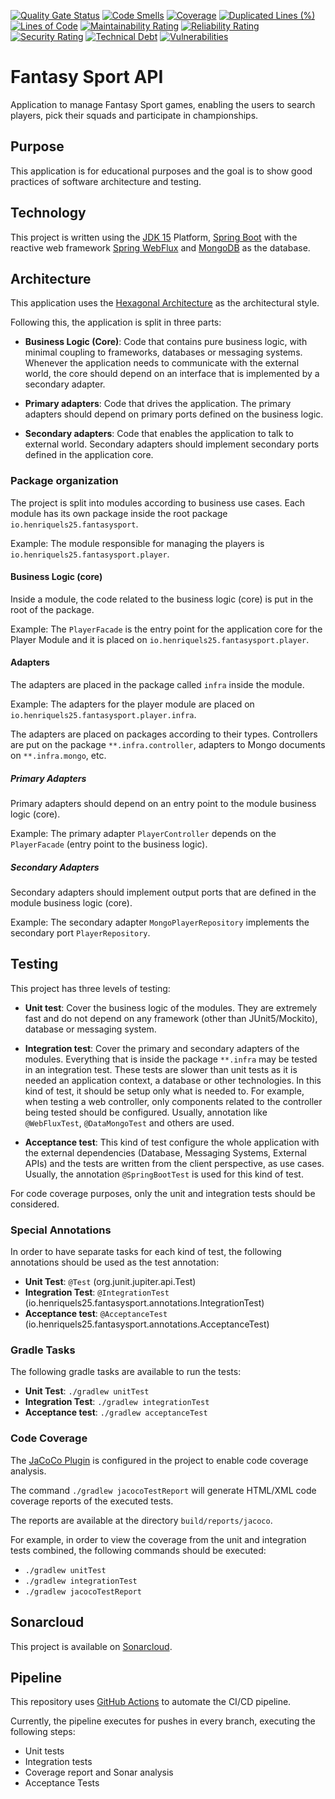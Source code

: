 [![Quality Gate Status](https://sonarcloud.io/api/project_badges/measure?project=henriquels25_fantasy-sport-api&metric=alert_status)](https://sonarcloud.io/dashboard?id=henriquels25_fantasy-sport-api)
[![Code Smells](https://sonarcloud.io/api/project_badges/measure?project=henriquels25_fantasy-sport-api&metric=code_smells)](https://sonarcloud.io/dashboard?id=henriquels25_fantasy-sport-api)
[![Coverage](https://sonarcloud.io/api/project_badges/measure?project=henriquels25_fantasy-sport-api&metric=coverage)](https://sonarcloud.io/dashboard?id=henriquels25_fantasy-sport-api)
[![Duplicated Lines (%)](https://sonarcloud.io/api/project_badges/measure?project=henriquels25_fantasy-sport-api&metric=duplicated_lines_density)](https://sonarcloud.io/dashboard?id=henriquels25_fantasy-sport-api)
[![Lines of Code](https://sonarcloud.io/api/project_badges/measure?project=henriquels25_fantasy-sport-api&metric=ncloc)](https://sonarcloud.io/dashboard?id=henriquels25_fantasy-sport-api)
[![Maintainability Rating](https://sonarcloud.io/api/project_badges/measure?project=henriquels25_fantasy-sport-api&metric=sqale_rating)](https://sonarcloud.io/dashboard?id=henriquels25_fantasy-sport-api)
[![Reliability Rating](https://sonarcloud.io/api/project_badges/measure?project=henriquels25_fantasy-sport-api&metric=reliability_rating)](https://sonarcloud.io/dashboard?id=henriquels25_fantasy-sport-api)
[![Security Rating](https://sonarcloud.io/api/project_badges/measure?project=henriquels25_fantasy-sport-api&metric=security_rating)](https://sonarcloud.io/dashboard?id=henriquels25_fantasy-sport-api)
[![Technical Debt](https://sonarcloud.io/api/project_badges/measure?project=henriquels25_fantasy-sport-api&metric=sqale_index)](https://sonarcloud.io/dashboard?id=henriquels25_fantasy-sport-api)
[![Vulnerabilities](https://sonarcloud.io/api/project_badges/measure?project=henriquels25_fantasy-sport-api&metric=vulnerabilities)](https://sonarcloud.io/dashboard?id=henriquels25_fantasy-sport-api)

Fantasy Sport API
===============
Application to manage Fantasy Sport games, enabling the users to search players, pick their squads
and participate in championships.

## Purpose
This application is for educational purposes and the goal is to show good practices of
software architecture and testing.

## Technology
This project is written using the [JDK 15](https://jdk.java.net/15/) Platform,
 [Spring Boot](https://spring.io/projects/spring-boot) with the reactive web framework
 [Spring WebFlux](https://docs.spring.io/spring-framework/docs/current/reference/html/web-reactive.html) 
 and [MongoDB](https://www.mongodb.com/) as the database. 

## Architecture
This application uses the [Hexagonal Architecture](https://en.wikipedia.org/wiki/Hexagonal_architecture_(software))
as the architectural style.

Following this, the application is split in three parts:

* **Business Logic (Core)**: Code that contains pure business logic, with minimal coupling
to frameworks, databases or messaging systems. Whenever the application needs to 
communicate with the external world, the core should depend on an interface that is implemented by
a secondary adapter.

* **Primary adapters**: Code that drives the application. The primary adapters should
depend on primary ports defined on the business logic.

* **Secondary adapters**: Code that enables the application to talk to external world. Secondary
adapters should implement secondary ports defined in the application core.

### Package organization
The project is split into modules according to business use cases. Each module 
has its own package inside the root package `io.henriquels25.fantasysport`.

Example:
The module responsible for managing the players is `io.henriquels25.fantasysport.player`.

#### Business Logic (core)

Inside a module, the code related to the business logic (core) is put in the
root of the package.

Example:
The `PlayerFacade` is the entry point for the application core for the Player Module and it
is placed on `io.henriquels25.fantasysport.player`.

#### Adapters
The adapters are placed in the package called `infra` inside the module.

Example:
The adapters for the player module are placed on `io.henriquels25.fantasysport.player.infra`.

The adapters are placed on packages according to their types. Controllers are put on the
package `**.infra.controller`, adapters to Mongo documents on `**.infra.mongo`, etc.

##### Primary Adapters
Primary adapters should depend on an entry point to the module business logic (core).

Example:
The primary adapter `PlayerController` depends on the `PlayerFacade` (entry point to the business logic).

##### Secondary Adapters
Secondary adapters should implement output ports that are defined in the module business logic (core).

Example:
The secondary adapter `MongoPlayerRepository` implements the secondary port `PlayerRepository`.

## Testing
This project has three levels of testing:

* **Unit test**: Cover the business logic of the modules. They are extremely fast and do not depend
on any framework (other than JUnit5/Mockito), database or messaging system.

* **Integration test**: Cover the primary and secondary adapters of the modules. Everything that is inside the package 
`**.infra` may be tested in an integration test. These tests are slower than unit tests as it is needed an application context,
 a database or other technologies.
 In this kind of test, it should be setup only what is needed to. For example, when testing a web controller, only components
 related to the controller being tested should be configured.
 Usually, annotation like `@WebFluxTest`, `@DataMongoTest` and others are used.
 
* **Acceptance test**: This kind of test configure the whole application with the external dependencies
 (Database, Messaging Systems, External APIs) and the tests are written from the client perspective, as use cases.
 Usually, the annotation `@SpringBootTest` is used for this kind of test.

For code coverage purposes, only the unit and integration tests should be considered.

### Special Annotations
In order to have separate tasks for each kind of test, the following annotations should be used
as the test annotation:

* **Unit Test**: `@Test` (org.junit.jupiter.api.Test)
* **Integration Test**: `@IntegrationTest` (io.henriquels25.fantasysport.annotations.IntegrationTest)
* **Acceptance test**: `@AcceptanceTest` (io.henriquels25.fantasysport.annotations.AcceptanceTest)

### Gradle Tasks
The following gradle tasks are available to run the tests:
* **Unit Test**: `./gradlew unitTest`
* **Integration Test**: `./gradlew integrationTest`
* **Acceptance test**: `./gradlew acceptanceTest`

### Code Coverage
The [JaCoCo Plugin](https://docs.gradle.org/current/userguide/jacoco_plugin.html) is configured in the project
to enable code coverage analysis.

The command `./gradlew jacocoTestReport` will generate HTML/XML code coverage reports of the executed tests.

The reports are available at the directory `build/reports/jacoco`.

For example, in order to view the coverage from the unit and integration tests combined, the following commands should be executed:

- `./gradlew unitTest`
- `./gradlew integrationTest`
- `./gradlew jacocoTestReport`

## Sonarcloud
This project is available on [Sonarcloud](https://sonarcloud.io/dashboard?id=henriquels25_fantasy-sport-api).

## Pipeline
This repository uses [GitHub Actions](https://docs.github.com/en/free-pro-team@latest/actions) to automate 
the CI/CD pipeline.

Currently, the pipeline executes for pushes in every branch, executing the following steps:
- Unit tests
- Integration tests
- Coverage report and Sonar analysis
- Acceptance Tests